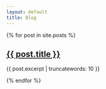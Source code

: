 ```yaml
---
layout: default
title: Blog
---
```


{% for post in site.posts %}
<div class="post-preview">
  <h2><a href="{{ post.url }}">{{ post.title }}</a></h2>
  <p>{{ post.excerpt | truncatewords: 10 }}</p>
</div>
{% endfor %}